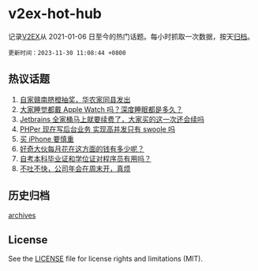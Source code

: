 # v2ex-hot-hub

 记录[V2EX](https://www.v2ex.com/)从 2021-01-06 日至今的热门话题。每小时抓取一次数据，按天[归档](archives)。

`更新时间：2023-11-30 11:08:44 +0800`

## 热议话题

1. [自家赣南脐橙抽奖，华农家同县发出](https://www.v2ex.com/t/996196)
1. [大家睡觉都戴 Apple Watch 吗？深度睡眠都是多久？](https://www.v2ex.com/t/996242)
1. [Jetbrains 全家桶马上就要续费了，大家买的这一次还会续吗](https://www.v2ex.com/t/996192)
1. [PHPer 现在写后台业务 实现高并发只有 swoole 吗](https://www.v2ex.com/t/996296)
1. [买 iPhone 要慎重](https://www.v2ex.com/t/996248)
1. [好奇大伙每月花在这方面的钱有多少呢？](https://www.v2ex.com/t/996421)
1. [自考本科毕业证和学位证对程序员有用吗？](https://www.v2ex.com/t/996290)
1. [不吐不快，公司年会在周末开，真烦](https://www.v2ex.com/t/996416)

## 历史归档

[archives](archives)

## License

See the [LICENSE](LICENSE) file for license rights and limitations (MIT).
